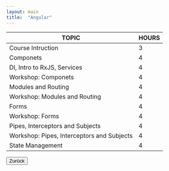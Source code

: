 ```yaml
---
layout: main
title:  "Angular"
---
```



<table class="table-steel">
<thead>
<tr>
<th>TOPIC</th>
<th>HOURS</th>
</tr>
</thead>
<tbody>
  <tr><td>Course Intruction</td><td>3</td></tr>
  <tr><td>Componets</td><td>4</td></tr>
  <tr><td>DI, Intro to RxJS, Services</td><td>4</td></tr><tr>
  <td>Workshop: Componets</td><td>4</td></tr><tr>
  <td>Modules and Routing</td><td>4</td></tr><tr>
  <td>Workshop: Modules and Routing</td><td>4</td></tr><tr>
  <td>Forms</td><td>4</td></tr>
  <tr><td>Workshop: Forms</td><td>4</td></tr>
  <tr><td>Pipes, Interceptors and Subjects</td><td>4</td></tr>
  <tr><td>Workshop: Pipes, Interceptors and Subjects</td><td>4</td></tr>
  <tr><td>State Management</td><td>4</td></tr>
</tbody>
</table>
<div class="button-back">
  <input type="button" value="Zurück" onclick="window.history.back()" /> 
</div>